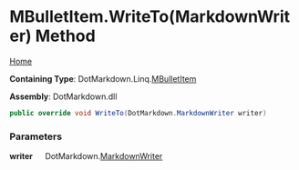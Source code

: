 # MBulletItem\.WriteTo\(MarkdownWriter\) Method

[Home](../../../../README.md)

**Containing Type**: DotMarkdown\.Linq\.[MBulletItem](../README.md)

**Assembly**: DotMarkdown\.dll

```csharp
public override void WriteTo(DotMarkdown.MarkdownWriter writer)
```

### Parameters

**writer** &emsp; DotMarkdown\.[MarkdownWriter](../../../MarkdownWriter/README.md)